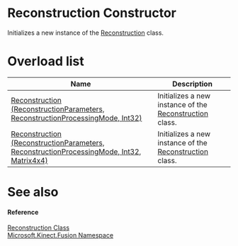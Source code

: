Reconstruction Constructor  
==========================  

Initializes a new instance of the [Reconstruction](../Reconstruction_Class.md) class. <span id="overloadsSection"></span>

Overload list  
=============  

| Name                                                                                                                                     | Description                                                                           |
|------------------------------------------------------------------------------------------------------------------------------------------|---------------------------------------------------------------------------------------|
| [Reconstruction (ReconstructionParameters, ReconstructionProcessingMode, Int32)](Constructor/Reconstruction_Constructor_0.md)            | Initializes a new instance of the [Reconstruction](../Reconstruction_Class.md) class. |
| [Reconstruction (ReconstructionParameters, ReconstructionProcessingMode, Int32, Matrix4x4)](Constructor/Reconstruction_Constructor_0.md) | Initializes a new instance of the [Reconstruction](../Reconstruction_Class.md) class. |

<span id="ID4EO"></span>

See also  
========  

<span id="ID4EQ"></span>
#### Reference  

[Reconstruction Class](../Reconstruction_Class.md)  
 [Microsoft.Kinect.Fusion Namespace](../../Kinect.Fusion.md)  



<!--Please do not edit the data in the comment block below.-->
<!--
TOCTitle : Reconstruction Constructor
RLTitle : Reconstruction Constructor
KeywordK : Reconstruction class, constructor
KeywordK : Reconstruction.Reconstruction constructor
KeywordF : Microsoft.Kinect.Fusion.Reconstruction.#ctor
KeywordF : Microsoft.Kinect.Fusion.Reconstruction.Reconstruction
KeywordF : Microsoft.Kinect.Fusion.Reconstruction.New
KeywordF : Microsoft.Kinect.Fusion.Reconstruction.#ctor
KeywordF : Reconstruction.Reconstruction
KeywordF : Reconstruction.New
KeywordA : Overload:Microsoft.Kinect.Fusion.Reconstruction.#ctor
AssetID : Overload:Microsoft.Kinect.Fusion.Reconstruction.#ctor
Locale : en-us
CommunityContent : 1
APIType : Managed
APILocation : microsoft.kinect.fusion.winmd
APIName : Microsoft.Kinect.Fusion.Reconstruction
TargetOS : Windows
TopicType : kbSyntax
DocSet : K4Wv2
ProjType : K4Wv2Proj
Technology : Kinect for Windows
Product : Kinect for Windows SDK v2
productversion : 20
-->
